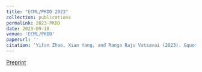```yaml
---
title: "ECML/PKDD 2023"
collection: publications
permalink: 2023-PKDD
date: 2023-09-18
venue: 'ECML/PKDD'
paperurl: ''
citation: 'Yifan Zhao, Xian Yang, and Ranga Raju Vatsavai (2023). &quot;Cloud Imputation for Multi-Sensor Remote Sensing Imagery with Style Transfer.&quot; <i>European Conference on Machine Learning and Principles and Practice of Knowledge Discovery in Databases</i>. 1(2).'
---
```


[Preprint](https://arxiv.org/abs/2004.09665)
